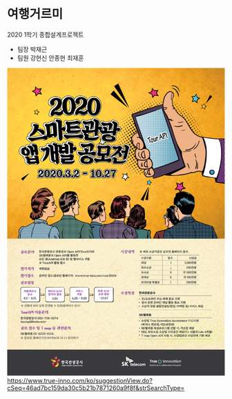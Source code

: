 # 여행거르미

2020 1학기 종합설계프로젝트 

- 팀장 박재근
- 팀원 강현신 안종현 최재훈

![Alt text](/res/app_poster.png)   
https://www.true-inno.com/ko/suggestionView.do?cSeq=46ad7bc159da30c5b21b7871260a9f8f&strSearchType=
